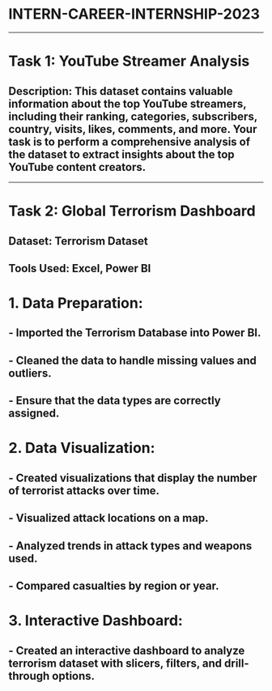# INTERN-CAREER-INTERNSHIP-2023

----------------------------------------------------------------------------------------------------------------------------------------------------------------------


 # Task 1: YouTube Streamer Analysis

## Description: This dataset contains valuable information about the top YouTube streamers, including their ranking, categories, subscribers, country, visits, likes, comments, and more. Your task is to perform a comprehensive analysis of the dataset to extract insights about the top YouTube content creators.

------------------------------------------------------------------------------------------------------------------------------------------

# Task 2: Global Terrorism Dashboard

## Dataset: Terrorism Dataset
## Tools Used: Excel, Power BI

# 1. Data Preparation:

## - Imported the Terrorism Database into Power BI.
## - Cleaned the data to handle missing values and outliers.
## - Ensure that the data types are correctly assigned.

# 2. Data Visualization:

## - Created visualizations that display the number of terrorist attacks over time.
## - Visualized attack locations on a map.
## - Analyzed trends in attack types and weapons used.
## - Compared casualties by region or year.

# 3. Interactive Dashboard:

## - Created an interactive dashboard to analyze terrorism dataset with slicers, filters, and drill-through options.
